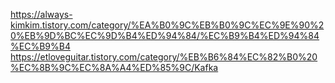 https://always-kimkim.tistory.com/category/%EA%B0%9C%EB%B0%9C%EC%9E%90%20%EB%9D%BC%EC%9D%B4%ED%94%84/%EC%B9%B4%ED%94%84%EC%B9%B4
https://etloveguitar.tistory.com/category/%EB%B6%84%EC%82%B0%20%EC%8B%9C%EC%8A%A4%ED%85%9C/Kafka